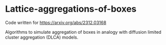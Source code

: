# Lattice-aggregations-of-boxes
Code written for https://arxiv.org/abs/2312.03168


Algorithms to simulate aggregation of boxes in analogy with diffusion limited cluster aggregation (DLCA) models.
